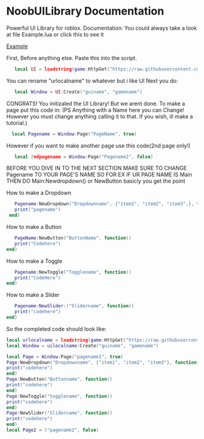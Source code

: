 # NoobUILibrary Documentation
Powerful UI Library for roblox.
Documentation:
You could always take a look at file Example.lua
or click this to see it 


[Example](Example.lua)


First, Before anything else. Paste this into the script.
```lua
   local UI = loadstring(game:HttpGet("https://raw.githubusercontent.com/aaa826/NoobUILibrary/main/NoobUI.lua"))()
```
You can rename "urlocalname" to whatever but i like UI
Next you do:
```lua
   local Window = UI:Create("guiname", "gamename")
```
CONGRATS! You initizaled the UI Library! But we arent done. To make a page put this code in: (PS Anything with a Name here you can Change! However you must change anything calling it to that. If you wish, ill make a tutorial.)
```lua
  local Pagename = Window:Page("PageName", true)
```
However if you want to make another page use this code(2nd page only!)
```lua
   local 2ndpagename = Window:Page("Pagename2", false) 
```
BEFORE YOU DIVE IN TO THE NEXT SECTION MAKE SURE TO CHANGE Pagename TO YOUR PAGE'S NAME SO FOR EX IF UR PAGE NAME IS Main THEN DO Main:Newdropdown() or NewButton basicly you get the point 

How to make a Dropdown
```lua
   Pagename:NewDropdown("Dropdownname", {"item1", "item2", "item3",}, function()
   print("pagename")
 end)
```
How to make a Button
```lua
   PageName:NewButton("ButtonName", function()
   print("Codehere")
end)
```
How to make a Toggle
```lua
   Pagename:NewToggle("Togglename", function()
   print("CodeHere")
end)
```
How to make a Slider
```lua
   Pagename:NewSlider:("Slidername", function()
   print("codehere")
end)
```
So the completed code should look like:
```lua
local urlocalname = loadstring(game:HttpGet("https://raw.githubusercontent.com/aaa826/NoobUILibrary/main/NoobUI.lua"))()
local Window = uilocalname:Create("guiname", "gamename")

local Page = Window:Page("pagename1", true)
Page:NewDropdown("Dropdownname", {"item1", "item2", "item3"}, function()
print("codehere")
end)
Page:NewButton("Buttonname", function()
print("codehere")
end)
Page:NewToggle("togglename", function()
print("codehere")
end)
Page:NewSlider("Slidername", function()
print("codehere")
end)
local Page2 = ("pagename2", false)
```
